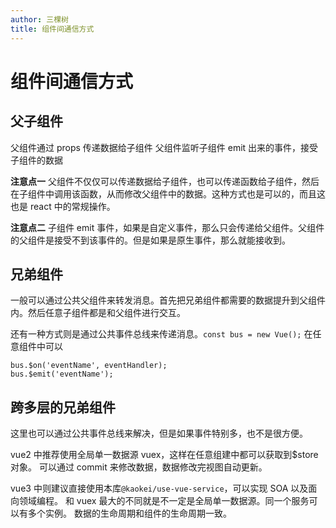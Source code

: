 ```yaml
---
author: 三棵树
title: 组件间通信方式
---
```


# 组件间通信方式

## 父子组件

父组件通过 props 传递数据给子组件
父组件监听子组件 emit 出来的事件，接受子组件的数据

**注意点一**
父组件不仅仅可以传递数据给子组件，也可以传递函数给子组件，然后在子组件中调用该函数，从而修改父组件中的数据。这种方式也是可以的，而且这也是 react 中的常规操作。

**注意点二**
子组件 emit 事件，如果是自定义事件，那么只会传递给父组件。父组件的父组件是接受不到该事件的。但是如果是原生事件，那么就能接收到。

## 兄弟组件

一般可以通过公共父组件来转发消息。首先把兄弟组件都需要的数据提升到父组件内。然后任意子组件都是和父组件进行交互。

还有一种方式则是通过公共事件总线来传递消息。`const bus = new Vue();`
在任意组件中可以

```
bus.$on('eventName', eventHandler);
bus.$emit('eventName');
```

## 跨多层的兄弟组件

这里也可以通过公共事件总线来解决，但是如果事件特别多，也不是很方便。

vue2 中推荐使用全局单一数据源 vuex，这样在任意组建中都可以获取到\$store 对象。
可以通过 commit 来修改数据，数据修改完视图自动更新。

vue3 中则建议直接使用本库`@kaokei/use-vue-service`，可以实现 SOA 以及面向领域编程。
和 vuex 最大的不同就是不一定是全局单一数据源。同一个服务可以有多个实例。
数据的生命周期和组件的生命周期一致。
